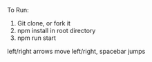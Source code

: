 To Run:
1. Git clone, or fork it
2. npm install in root directory
3. npm run start

left/right arrows move left/right, spacebar jumps
